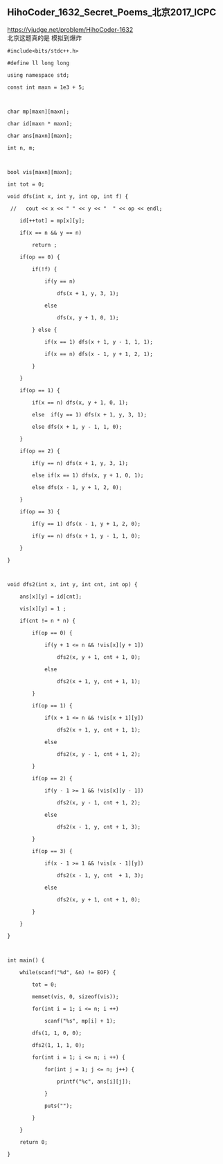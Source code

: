 ## HihoCoder_1632_Secret_Poems_北京2017_ICPC

<https://vjudge.net/problem/HihoCoder-1632>  
北京这题真的是 模拟到爆炸

    
    
    #include<bits/stdc++.h>
    #define ll long long
    using namespace std;
    const int maxn = 1e3 + 5;
    
    char mp[maxn][maxn];
    char id[maxn * maxn];
    char ans[maxn][maxn];
    int n, m;
    
    bool vis[maxn][maxn];
    int tot = 0;
    void dfs(int x, int y, int op, int f) {
     //   cout << x << " " << y << "  " << op << endl;
        id[++tot] = mp[x][y];
        if(x == n && y == n)
            return ;
        if(op == 0) {
            if(!f) {
                if(y == n)
                    dfs(x + 1, y, 3, 1);
                else
                    dfs(x, y + 1, 0, 1);
            } else {
                if(x == 1) dfs(x + 1, y - 1, 1, 1);
                if(x == n) dfs(x - 1, y + 1, 2, 1);
            }
        }
        if(op == 1) {
            if(x == n) dfs(x, y + 1, 0, 1);
            else  if(y == 1) dfs(x + 1, y, 3, 1);
            else dfs(x + 1, y - 1, 1, 0);
        }
        if(op == 2) {
            if(y == n) dfs(x + 1, y, 3, 1);
            else if(x == 1) dfs(x, y + 1, 0, 1);
            else dfs(x - 1, y + 1, 2, 0);
        }
        if(op == 3) {
            if(y == 1) dfs(x - 1, y + 1, 2, 0);
            if(y == n) dfs(x + 1, y - 1, 1, 0);
        }
    }
    
    void dfs2(int x, int y, int cnt, int op) {
        ans[x][y] = id[cnt];
        vis[x][y] = 1 ;
        if(cnt != n * n) {
            if(op == 0) {
                if(y + 1 <= n && !vis[x][y + 1])
                    dfs2(x, y + 1, cnt + 1, 0);
                else
                    dfs2(x + 1, y, cnt + 1, 1);
            }
            if(op == 1) {
                if(x + 1 <= n && !vis[x + 1][y])
                    dfs2(x + 1, y, cnt + 1, 1);
                else
                    dfs2(x, y - 1, cnt + 1, 2);
            }
            if(op == 2) {
                if(y - 1 >= 1 && !vis[x][y - 1])
                    dfs2(x, y - 1, cnt + 1, 2);
                else
                    dfs2(x - 1, y, cnt + 1, 3);
            }
            if(op == 3) {
                if(x - 1 >= 1 && !vis[x - 1][y])
                    dfs2(x - 1, y, cnt  + 1, 3);
                else
                    dfs2(x, y + 1, cnt + 1, 0);
            }
        }
    }
    
    int main() {
        while(scanf("%d", &n) != EOF) {
            tot = 0;
            memset(vis, 0, sizeof(vis));
            for(int i = 1; i <= n; i ++)
                scanf("%s", mp[i] + 1);
            dfs(1, 1, 0, 0);
            dfs2(1, 1, 1, 0);
            for(int i = 1; i <= n; i ++) {
                for(int j = 1; j <= n; j++) {
                    printf("%c", ans[i][j]);
                }
                puts("");
            }
        }
        return 0;
    }
    

